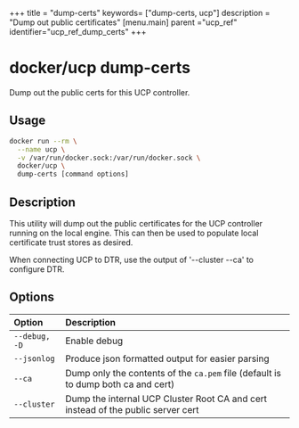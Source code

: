 +++
title = "dump-certs"
keywords= ["dump-certs, ucp"]
description = "Dump out public certificates"
[menu.main]
parent ="ucp_ref"
identifier="ucp_ref_dump_certs"
+++

# docker/ucp dump-certs

Dump out the public certs for this UCP controller.

## Usage

```bash
docker run --rm \
  --name ucp \
  -v /var/run/docker.sock:/var/run/docker.sock \
  docker/ucp \
  dump-certs [command options]
```

## Description

This utility will dump out the public certificates for the UCP controller
running on the local engine.  This can then be used to populate local
certificate trust stores as desired.

When connecting UCP to DTR, use the output of '--cluster --ca' to
configure DTR.


## Options

| Option        | Description                                                                       |
|:--------------|:----------------------------------------------------------------------------------|
| `--debug, -D` | Enable debug                                                                      |
| `--jsonlog`   | Produce json formatted output for easier parsing                                  |
| `--ca`        | Dump only the contents of the `ca.pem` file (default is to dump both ca and cert) |
| `--cluster`   | Dump the internal UCP Cluster Root CA and cert instead of the public server cert  |
